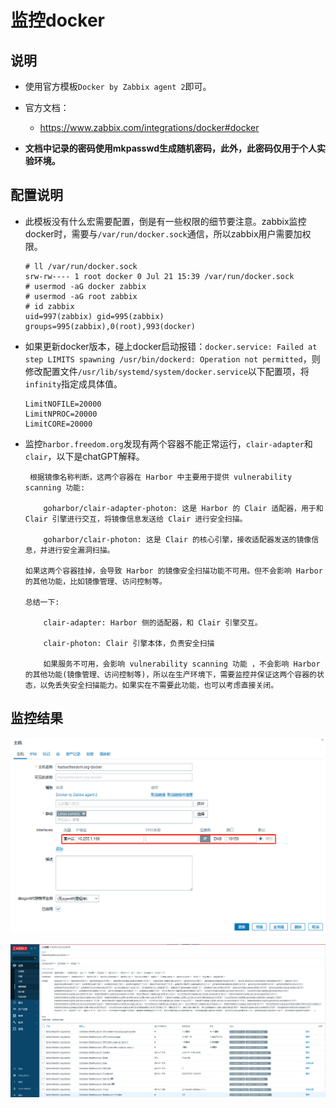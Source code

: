 # 监控docker


## 说明
- 使用官方模板`Docker by Zabbix agent 2`即可。

- 官方文档：
  - https://www.zabbix.com/integrations/docker#docker

- **文档中记录的密码使用mkpasswd生成随机密码，此外，此密码仅用于个人实验环境。**


## 配置说明
- 此模板没有什么宏需要配置，倒是有一些权限的细节要注意。zabbix监控docker时，需要与`/var/run/docker.sock`通信，所以zabbix用户需要加权限。
  ```shell
  # ll /var/run/docker.sock
  srw-rw---- 1 root docker 0 Jul 21 15:39 /var/run/docker.sock
  # usermod -aG docker zabbix
  # usermod -aG root zabbix
  # id zabbix
  uid=997(zabbix) gid=995(zabbix) groups=995(zabbix),0(root),993(docker)
  ```
- 如果更新docker版本，碰上docker启动报错：`docker.service: Failed at step LIMITS spawning /usr/bin/dockerd: Operation not permitted`，则修改配置文件`/usr/lib/systemd/system/docker.service`以下配置项，将`infinity`指定成具体值。
  ```shell
  LimitNOFILE=20000
  LimitNPROC=20000
  LimitCORE=20000
  ```

- 监控`harbor.freedom.org`发现有两个容器不能正常运行，`clair-adapter`和`clair`，以下是chatGPT解释。
  ```
   根据镜像名称判断，这两个容器在 Harbor 中主要用于提供 vulnerability scanning 功能:
  
      goharbor/clair-adapter-photon: 这是 Harbor 的 Clair 适配器，用于和 Clair 引擎进行交互，将镜像信息发送给 Clair 进行安全扫描。
  
      goharbor/clair-photon: 这是 Clair 的核心引擎，接收适配器发送的镜像信息，并进行安全漏洞扫描。
  
  如果这两个容器挂掉，会导致 Harbor 的镜像安全扫描功能不可用。但不会影响 Harbor 的其他功能，比如镜像管理、访问控制等。
  
  总结一下:
  
      clair-adapter: Harbor 侧的适配器，和 Clair 引擎交互。
  
      clair-photon: Clair 引擎本体，负责安全扫描
  
      如果服务不可用，会影响 vulnerability scanning 功能 ，不会影响 Harbor 的其他功能(镜像管理、访问控制等)，所以在生产环境下，需要监控并保证这两个容器的状态，以免丢失安全扫描能力。如果实在不需要此功能，也可以考虑直接关闭。
  ```


## 监控结果
![zabbix-6.0-lts-创建docker监控主机.png](../images/zabbix/zabbix-6.0-lts-创建docker监控主机.png)

![zabbix-6.0-lts-创建docker监控主机结果.png](../images/zabbix/zabbix-6.0-lts-创建docker监控主机结果.png)